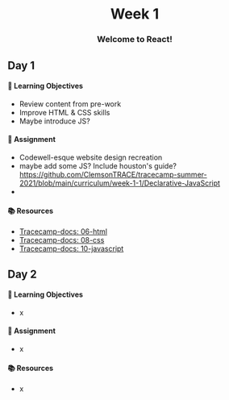 <h1 align="center">
   Week 1
</h1>

<h3 align="center">
   Welcome to React!
</h3>

## Day 1

#### 🎯 Learning Objectives
- Review content from pre-work
- Improve HTML & CSS skills
- Maybe introduce JS?

#### 📔 Assignment
- Codewell-esque website design recreation
- maybe add some JS? Include houston's guide? https://github.com/ClemsonTRACE/tracecamp-summer-2021/blob/main/curriculum/week-1-1/Declarative-JavaScript
- 

#### 📚 Resources
- [Tracecamp-docs: 06-html](https://github.com/ClemsonTRACE/tracecamp-summer-2021/blob/main/tracecamp-docs/06-html.md)
- [Tracecamp-docs: 08-css](https://github.com/ClemsonTRACE/tracecamp-summer-2021/blob/main/tracecamp-docs/08-css.md)
- [Tracecamp-docs: 10-javascript](https://github.com/ClemsonTRACE/tracecamp-summer-2021/blob/main/tracecamp-docs/10-javascript.md)

## Day 2

#### 🎯 Learning Objectives
- x

#### 📔 Assignment
- x

#### 📚 Resources
- x
